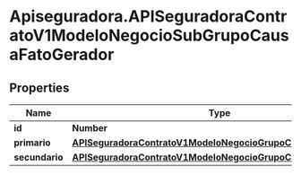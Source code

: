 # Apiseguradora.APISeguradoraContratoV1ModeloNegocioSubGrupoCausaFatoGerador

## Properties
Name | Type | Description | Notes
------------ | ------------- | ------------- | -------------
**id** | **Number** |  | [optional] 
**primario** | [**APISeguradoraContratoV1ModeloNegocioGrupoCausaFatoGerador**](APISeguradoraContratoV1ModeloNegocioGrupoCausaFatoGerador.md) |  | [optional] 
**secundario** | [**APISeguradoraContratoV1ModeloNegocioGrupoCausaFatoGerador**](APISeguradoraContratoV1ModeloNegocioGrupoCausaFatoGerador.md) |  | [optional] 


